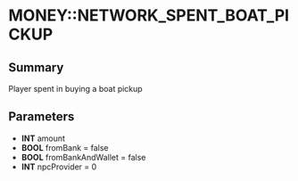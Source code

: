 # MONEY::NETWORK_SPENT_BOAT_PICKUP

## Summary
Player spent in buying a boat pickup

## Parameters
* **INT** amount
* **BOOL** fromBank = false
* **BOOL** fromBankAndWallet = false
* **INT** npcProvider = 0